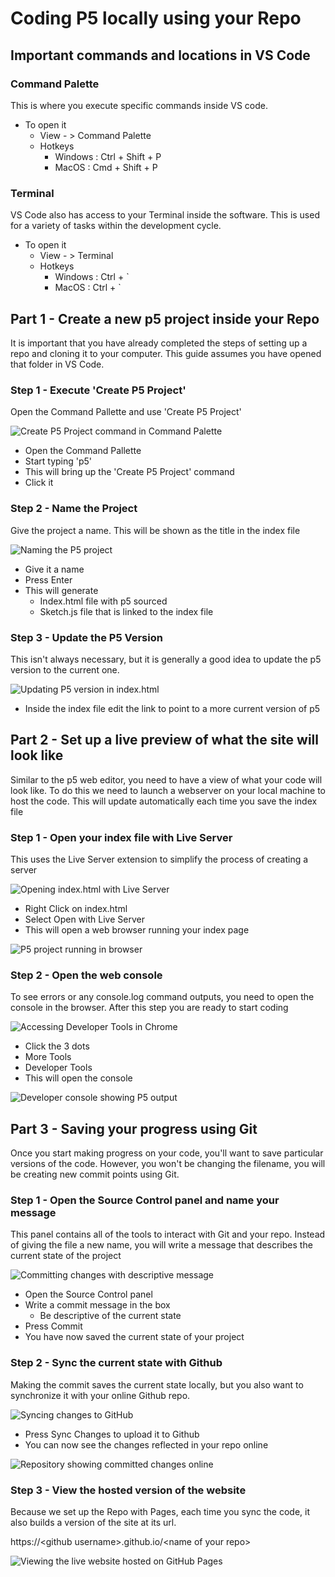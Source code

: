 # Coding P5 locally using your Repo

## Important commands and locations in VS Code

### Command Palette

This is where you execute specific commands inside VS code.

- To open it
  - View - > Command Palette
  - Hotkeys
    - Windows : Ctrl + Shift + P
    - MacOS : Cmd + Shift + P

### Terminal

VS Code also has access to your Terminal inside the software. This is used for a variety of tasks within the development cycle.

- To open it
  - View - > Terminal
  - Hotkeys
    - Windows : Ctrl + \`
    - MacOS : Ctrl + \`

## Part 1 - Create a new p5 project inside your Repo

It is important that you have already completed the steps of setting up a repo and cloning it to your computer. This guide assumes you have opened that folder in VS Code.

### Step 1 - Execute 'Create P5 Project'

Open the Command Pallette and use 'Create P5 Project'

![Create P5 Project command in Command Palette](Workshop2/p5Setup/01_cp5Create.png)

- Open the Command Pallette
- Start typing 'p5'
- This will bring up the 'Create P5 Project' command
- Click it

### Step 2 - Name the Project

Give the project a name. This will be shown as the title in the index file

![Naming the P5 project](Workshop2/p5Setup/02_nameIt.png)

- Give it a name
- Press Enter
- This will generate
  - Index.html file with p5 sourced
  - Sketch.js file that is linked to the index file

### Step 3 - Update the P5 Version

This isn't always necessary, but it is generally a good idea to update the p5 version to the current one.

![Updating P5 version in index.html](Workshop2/p5Setup/03_updateVersion.png)

- Inside the index file edit the link to point to a more current version of p5

## Part 2 - Set up a live preview of what the site will look like

Similar to the p5 web editor, you need to have a view of what your code will look like. To do this we need to launch a webserver on your local machine to host the code. This will update automatically each time you save the index file

### Step 1 - Open your index file with Live Server

This uses the Live Server extension to simplify the process of creating a server

![Opening index.html with Live Server](Workshop2/p5Setup/04_openLS.png)

- Right Click on index.html
- Select Open with Live Server
- This will open a web browser running your index page

![P5 project running in browser](Workshop2/p5Setup/05_showPage.png)

### Step 2 - Open the web console

To see errors or any console.log command outputs, you need to open the console in the browser. After this step you are ready to start coding

![Accessing Developer Tools in Chrome](Workshop2/p5Setup/06_accessDT.png)

- Click the 3 dots
- More Tools
- Developer Tools
- This will open the console

![Developer console showing P5 output](Workshop2/p5Setup/07_showConsole.png)

## Part 3 - Saving your progress using Git

Once you start making progress on your code, you'll want to save particular versions of the code. However, you won't be changing the filename, you will be creating new commit points using Git.

### Step 1 - Open the Source Control panel and name your message

This panel contains all of the tools to interact with Git and your repo. Instead of giving the file a new name, you will write a message that describes the current state of the project

![Committing changes with descriptive message](Workshop2/p5Setup/08_commitMessage.png)

- Open the Source Control panel
- Write a commit message in the box
  - Be descriptive of the current state
- Press Commit
- You have now saved the current state of your project

### Step 2 - Sync the current state with Github

Making the commit saves the current state locally, but you also want to synchronize it with your online Github repo.

![Syncing changes to GitHub](Workshop2/p5Setup/09_syncChange.png)

- Press Sync Changes to upload it to Github
- You can now see the changes reflected in your repo online

![Repository showing committed changes online](Workshop2/p5Setup/10_onlineRepo.png)

### Step 3 - View the hosted version of the website

Because we set up the Repo with Pages, each time you sync the code, it also builds a version of the site at its url.

https://&lt;github username&gt;.github.io/&lt;name of your repo&gt;

![Viewing the live website hosted on GitHub Pages](Workshop2/p5Setup/11_viewOnline.png)